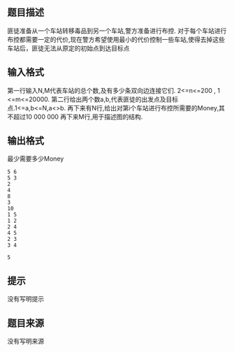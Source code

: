 


## 题目描述
匪徒准备从一个车站转移毒品到另一个车站,警方准备进行布控. 
对于每个车站进行布控都需要一定的代价,现在警方希望使用最小的代价控制一些车站,使得去掉这些车站后，匪徒无法从原定的初始点到达目标点
## 输入格式
第一行输入N,M代表车站的总个数,及有多少条双向边连接它们.
2<=n<=200 , 1 <=m<=20000.
第二行给出两个数a,b,代表匪徒的出发点及目标点.1<=a,b<=N,a<>b.
再下来有N行,给出对第i个车站进行布控所需要的Money,其不超过10 000 000
再下来M行,用于描述图的结构.
## 输出格式
最少需要多少Money

```input1
5 6
5 3
2
4
8
3
10
1 5
1 2
2 4
4 5
2 3
3 4

```
```output1
5
```

## 提示
没有写明提示
## 题目来源
没有写明来源


